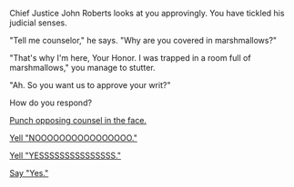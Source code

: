 Chief Justice John Roberts looks at you approvingly. You have tickled his judicial senses.

"Tell me counselor," he says. "Why are you covered in marshmallows?"

"That's why I'm here, Your Honor. I was trapped in a room full of marshmallows," you manage to stutter.

"Ah. So you want us to approve your writ?"

How do you respond?

[Punch opposing counsel in the face.](../opposing-counsel/punch.md)

[Yell "NOOOOOOOOOOOOOOOO."](no.md)

[Yell "YESSSSSSSSSSSSSSS."](yes.md)

[Say "Yes."](freedom.md)